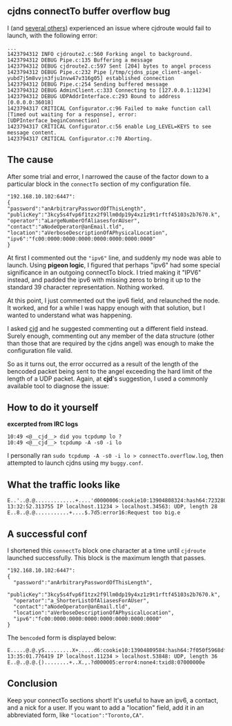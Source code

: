 ## cjdns connectTo buffer overflow bug

I (and [several others](https://github.com/cjdelisle/cjdns/issues/701)) experienced an issue where cjdroute would fail to launch, with the following error:

```
...
1423794312 INFO cjdroute2.c:560 Forking angel to background.
1423794312 DEBUG Pipe.c:135 Buffering a message
1423794312 DEBUG cjdroute2.c:597 Sent [204] bytes to angel process
1423794312 DEBUG Pipe.c:232 Pipe [/tmp/cjdns_pipe_client-angel-yubd7j5m8vvjn3fju1nvw47v316g05] established connection
1423794312 DEBUG Pipe.c:254 Sending buffered message
1423794312 DEBUG AdminClient.c:333 Connecting to [127.0.0.1:11234]
1423794312 DEBUG UDPAddrInterface.c:293 Bound to address [0.0.0.0:36018]
1423794317 CRITICAL Configurator.c:96 Failed to make function call [Timed out waiting for a response], error: [UDPInterface_beginConnection]
1423794317 CRITICAL Configurator.c:56 enable Log_LEVEL=KEYS to see message content.
1423794317 CRITICAL Configurator.c:70 Aborting.
```

## The cause

After some trial and error, I narrowed the cause of the factor down to a particular block in the `connectTo` section of my configuration file.

```
"192.168.10.102:6447":
{
"password":"anArbitraryPasswordOfThisLength",
"publicKey":"3kcy5s4fvp6f1tzx2f9llm0dp19y4xz1z9t1rftf45103s2b7670.k",
"operator":"aLargeNumberOfAliasesforAUser",
"contact":"aNodeOperator@anEmail.tld",
"location":"aVerboseDescriptionOfAPhysicalLocation",
"ipv6":"fc00:0000:0000:0000:0000:0000:0000:0000"
}
```

At first I commented out the `"ipv6"` line, and suddenly my node was able to launch. Using **pigeon logic**, I figured that perhaps "ipv6" had some special significance in an outgoing connectTo block. I tried making it "IPV6" instead, and padded the ipv6 with missing zeros to bring it up to the standard 39 character representation. Nothing worked.

At this point, I just commented out the ipv6 field, and relaunched the node. It worked, and for a while I was happy enough with that solution, but I wanted to understand what was happening.

I asked [cjd](http://github.com/cjdelisle/) and he suggested commenting out a different field instead. Surely enough, commenting out any member of the data structure (other than those that are required by the cjdns angel) was enough to make the configuration file valid.

So as it turns out, the error occurred as a result of the length of the bencoded packet being sent to the angel exceeding the hard limit of the length of a UDP packet. Again, at **cjd**'s suggestion, I used a commonly available tool to diagnose the issue:


## How to do it yourself

**excerpted from IRC logs**

```
10:49 <@__cjd__> did you tcpdump lo ?
10:49 <@__cjd__> tcpdump -A -s0 -i lo
```

I personally ran `sudo tcpdump -A -s0 -i lo > connectTo.overflow.log`, then attempted to launch cjdns using my `buggy.conf`.

## What the traffic looks like

```
E..'..@.@.............+....'d0000006:cookie10:13904808324:hash64:723280ffa58bd47ce5dad1f42199fe3d3ff73c4e9fd6859d342b872f31c848ab1:q4:auth2:aq28:UDPInterface_beginConnection4:argsd7:address19:192.168.10.102:644715:interfaceNumberi0e4:ipv639:fc00:0000:0000:0000:0000:0000:0000:00008:location38:aVerboseDescriptionOfAPhysicalLocation7:contact25:aNodeOperator@anEmail.tld8:operator40:anEspeciallyVerboseListOfAliasesForAUser9:publicKey54:3kcy5s4fvp6f1tzx2f9llm0dp19y4xz1z9t1rftf45103s2b7670.k8:password31:anArbitraryPasswordOfThisLengthe4:txid8:07000000e
13:32:52.313755 IP localhost.11234 > localhost.34563: UDP, length 28
E..8..@.@...........+....$.7d5:error16:Request too big.e
```

## A successful conf

I shortened this `connectTo` block one character at a time until `cjdroute` launched successfully. This block is the maximum length that passes. 

```
"192.168.10.102:6447":
{
  "password":"anArbitraryPasswordOfThisLength",
  "publicKey":"3kcy5s4fvp6f1tzx2f9llm0dp19y4xz1z9t1rftf45103s2b7670.k",
  "operator":"a_ShorterListOfAliasesForAUser",
  "contact":"aNodeOperator@anEmail.tld",
  "location":"aVerboseDescriptionOfAPhysicalLocation",
  "ipv6":"fc00:0000:0000:0000:0000:0000:0000:0000"
}
```

The `bencode`d form is displayed below:

```
E.....@.@.yS.........X+.....d6:cookie10:13904809584:hash64:7f050f5968df6d94c2cd044625e00b10d066555eee5bb5fbdc5f763e256126891:q4:auth2:aq28:UDPInterface_beginConnection4:argsd7:address19:192.168.10.102:644715:interfaceNumberi0e4:ipv639:fc00:0000:0000:0000:0000:0000:0000:00008:location38:aVerboseDescriptionOfAPhysicalLocation7:contact25:aNodeOperator@anEmail.tld8:operator30:a_ShorterListOfAliasesForAUser9:publicKey54:3kcy5s4fvp6f1tzx2f9llm0dp19y4xz1z9t1rftf45103s2b7670.k8:password31:anArbitraryPasswordOfThisLengthe4:txid8:07000000e
13:35:01.776419 IP localhost.11234 > localhost.53848: UDP, length 36
E..@..@.@.{)........+..X.,.?d000005:error4:none4:txid8:07000000e
```

## Conclusion

Keep your connectTo sections short! It's useful to have an ipv6, a contact, and a nick for a user. If you want to add a "location" field, add it in an abbreviated form, like `"location":"Toronto,CA"`.

